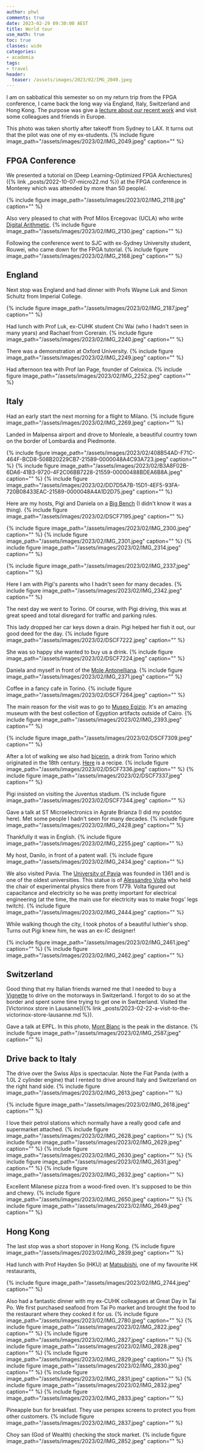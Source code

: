 ```yaml
---
author: phwl
comments: true
date: 2023-02-29 09:30:00 AEST
title: World tour
use_math: true
toc: true
classes: wide
categories:
- academia
tags:
- travel
header:
  teaser: /assets/images/2023/02/IMG_2049.jpeg
---
```


I am on sabbatical this semester so on my return trip from the FPGA conference, I came back the long way via England, Italy, Switzerland and Hong Kong. The purpose was give a [lecture about our recent work](http://phwl.org/talks#feb-2023-invited-lecture) and visit some colleagues and friends in Europe.

This photo was taken shortly after takeoff from Sydney to LAX. It turns out that the pilot was one of my ex-students.
{% include figure image_path="/assets/images/2023/02/IMG_2049.jpeg" caption="" %}

## FPGA Conference

We presented a tutorial on [Deep Learning-Optimized FPGA
Archiectures]({% link _posts/2022-10-07-micro22.md %}) at the FPGA conference in Monterey which
was attended by more than 50 people/.

{% include figure image_path="/assets/images/2023/02/IMG_2118.jpg" caption="" %}

Also very pleased to chat with Prof Milos Ercegovac (UCLA) who write
[Digital Arithmetic](https://www.elsevier.com/books/digital-arithmetic/ercegovac/978-1-55860-798-9).
{% include figure image_path="/assets/images/2023/02/IMG_2130.jpeg" caption="" %}

Following the conference went to SJC with ex-Sydney University student, Rouwei, who came down for the FPGA tutorial.
{% include figure image_path="/assets/images/2023/02/IMG_2168.jpeg" caption="" %}

## England
Next stop was England and had dinner with Profs Wayne Luk and Simon Schultz from Imperial College. 

{% include figure image_path="/assets/images/2023/02/IMG_2187.jpeg" caption="" %}

Had lunch with Prof Luk, ex-CUHK student Chi Wai (who I hadn't seen in many years) and Rachael from Corerain.
{% include figure image_path="/assets/images/2023/02/IMG_2240.jpeg" caption="" %}

There was a demonstration at Oxford University.
{% include figure image_path="/assets/images/2023/02/IMG_2249.jpeg" caption="" %}

Had afternoon tea with Prof Ian Page, founder of Celoxica.
{% include figure image_path="/assets/images/2023/02/IMG_2252.jpeg" caption="" %}

## Italy
Had an early start the next morning for a flight to Milano.
{% include figure image_path="/assets/images/2023/02/IMG_2269.jpeg" caption="" %}

Landed in Malpensa airport and drove to Monleale, a beautiful country town on the border of Lombardia and Piedmonte.

{% include figure image_path="/assets/images/2023/02/408B54AD-F71C-464F-BCD8-508B20229CB7-21589-0000048A4C93A723.jpeg" caption="" %}
{% include figure image_path="/assets/images/2023/02/B3A8F02B-6DA6-41B3-9720-4F2C06BB7228-21559-00000488BDEA6B8A.jpeg" caption="" %}
{% include figure image_path="/assets/images/2023/02/DD7D5A7B-15D1-4EF5-93FA-720B08433EAC-21589-0000048A4A1D2D75.jpeg" caption="" %}

Here are my hosts, Pigi and Daniela on a [Big Bench](https://bigbenchcommunityproject.org/en/home) (I didn't know it was a thing).
{% include figure image_path="/assets/images/2023/02/DSCF7195.jpeg" caption="" %}

{% include figure image_path="/assets/images/2023/02/IMG_2300.jpeg" caption="" %}
{% include figure image_path="/assets/images/2023/02/IMG_2301.jpeg" caption="" %}
{% include figure image_path="/assets/images/2023/02/IMG_2314.jpeg" caption="" %}

{% include figure image_path="/assets/images/2023/02/IMG_2337.jpeg" caption="" %}

Here I am with Pigi's parents who I hadn't seen for many decades.
{% include figure image_path="/assets/images/2023/02/IMG_2342.jpeg" caption="" %}

The next day we went to Torino. Of course, with Pigi driving, this was at great speed and total disregard for traffic and parking rules.

This lady dropped her car keys down a drain. Pigi helped her fish it out, our good deed for the day.
{% include figure image_path="/assets/images/2023/02/DSCF7222.jpeg" caption="" %}

She was so happy she wanted to buy us a drink.
{% include figure image_path="/assets/images/2023/02/DSCF7224.jpeg" caption="" %}

Daniela and myself in front of the [Mole Antonelliana](https://en.wikipedia.org/wiki/Mole_Antonelliana).
{% include figure image_path="/assets/images/2023/02/IMG_2371.jpeg" caption="" %}

Coffee in a fancy cafe in Torino.
{% include figure image_path="/assets/images/2023/02/DSCF7264.jpeg" caption="" %}

The main reason for the visit was to go to [Museo Egizio](https://www.museoegizio.it/en/). It's an amazing museum with the best collection of Egyption artifacts outside of Cairo.
{% include figure image_path="/assets/images/2023/02/IMG_2393.jpeg" caption="" %}

{% include figure image_path="/assets/images/2023/02/DSCF7309.jpeg" caption="" %}

After a lot of walking we also had [bicerin](https://en.wikipedia.org/wiki/Bicerin), a drink from Torino which originated in the 18th century. [Here](https://www.bbcgoodfood.com/recipes/bicerin) is a recipe.
{% include figure image_path="/assets/images/2023/02/DSCF7336.jpeg" caption="" %}
{% include figure image_path="/assets/images/2023/02/DSCF7337.jpeg" caption="" %}

Pigi insisted on visiting the Juventus stadium.
{% include figure image_path="/assets/images/2023/02/DSCF7344.jpeg" caption="" %}


Gave a talk at ST Microelectronics in Agrate Brianza (I did my postdoc here).
Met some people I hadn't seen for many decades.
{% include figure image_path="/assets/images/2023/02/IMG_2428.jpeg" caption="" %}

Thankfully it was in English.
{% include figure image_path="/assets/images/2023/02/IMG_2255.jpeg" caption="" %}

My host, Danilo, in front of a patent wall.
{% include figure image_path="/assets/images/2023/02/IMG_2434.jpeg" caption="" %}

We also visited Pavia. The [University of Pavia](https://en.wikipedia.org/wiki/University_of_Pavia) was founded in 1361 and is one of the oldest universities. This statue is of [Alessandro Volta](https://en.wikipedia.org/wiki/Alessandro_Volta) who held the chair of experimental physics there from 1779.
Volta figured out capacitance and electricity so he was pretty important for electrical engineering (at the time, the main use for electricity was to make
frogs' legs twitch).
{% include figure image_path="/assets/images/2023/02/IMG_2444.jpeg" caption="" %}

While walking though the city, I took photos of a beautiful luthier's shop. Turns out Pigi knew him, he was an ex-IC designer!

{% include figure image_path="/assets/images/2023/02/IMG_2461.jpeg" caption="" %}
{% include figure image_path="/assets/images/2023/02/IMG_2462.jpeg" caption="" %}

## Switzerland
Good thing that my Italian friends warned me that I needed to buy a [Vignette](https://www.ch.ch/en/travel-and-emigrate/holidays-in-switzerland/motorway-vignette/) to drive on the motorways in Switzerland. I forgot to do so at the border and spent some time trying to get one in Switzerland. Visited the [Victorinox store in Lausanne]({% link _posts/2023-02-22-a-visit-to-the-victorinox-store-lausanne.md %}).


Gave a talk at EPFL. In this photo, [Mont Blanc](https://en.wikipedia.org/wiki/Mont_Blanc) is the peak in the distance.
{% include figure image_path="/assets/images/2023/02/IMG_2587.jpeg" caption="" %}

## Drive back to Italy

The drive over the Swiss Alps is spectacular. Note the Fiat Panda (with a 1.0L 2 cylinder engine) that I rented to drive around Italy and Switzerland on the right hand side. 
{% include figure image_path="/assets/images/2023/02/IMG_2613.jpeg" caption="" %}

{% include figure image_path="/assets/images/2023/02/IMG_2618.jpeg" caption="" %}

I love their petrol stations which normally have a really good cafe and supermarket attached.
{% include figure image_path="/assets/images/2023/02/IMG_2628.jpeg" caption="" %}
{% include figure image_path="/assets/images/2023/02/IMG_2629.jpeg" caption="" %}
{% include figure image_path="/assets/images/2023/02/IMG_2630.jpeg" caption="" %}
{% include figure image_path="/assets/images/2023/02/IMG_2631.jpeg" caption="" %}
{% include figure image_path="/assets/images/2023/02/IMG_2632.jpeg" caption="" %}

Excellent Milanese pizza from a wood-fired oven. It's supposed to be thin and chewy.
{% include figure image_path="/assets/images/2023/02/IMG_2650.jpeg" caption="" %}
{% include figure image_path="/assets/images/2023/02/IMG_2649.jpeg" caption="" %}

## Hong Kong
The last stop was a short stopover in Hong Kong.
{% include figure image_path="/assets/images/2023/02/IMG_2839.jpeg" caption="" %}

Had lunch with Prof Hayden So (HKU) at [Matsubishi](https://www.matsubishihk.com/), one of my favourite HK restaurants, 

{% include figure image_path="/assets/images/2023/02/IMG_2744.jpeg" caption="" %}

Also had a fantastic dinner with my ex-CUHK colleagues at Great Day in Tai Po. We first purchased seafood from Tai Po market and brought the food to the restaurant where they cooked it for us.
{% include figure image_path="/assets/images/2023/02/IMG_2780.jpeg" caption="" %}
{% include figure image_path="/assets/images/2023/02/IMG_2822.jpeg" caption="" %}
{% include figure image_path="/assets/images/2023/02/IMG_2827.jpeg" caption="" %}
{% include figure image_path="/assets/images/2023/02/IMG_2828.jpeg" caption="" %}
{% include figure image_path="/assets/images/2023/02/IMG_2829.jpeg" caption="" %}
{% include figure image_path="/assets/images/2023/02/IMG_2830.jpeg" caption="" %}
{% include figure image_path="/assets/images/2023/02/IMG_2831.jpeg" caption="" %}
{% include figure image_path="/assets/images/2023/02/IMG_2832.jpeg" caption="" %}
{% include figure image_path="/assets/images/2023/02/IMG_2833.jpeg" caption="" %}

Pineapple bun for breakfast. They use perspex screens to protect you from other customers.
{% include figure image_path="/assets/images/2023/02/IMG_2837.jpeg" caption="" %}

Choy san (God of Wealth) checking the stock market.
{% include figure image_path="/assets/images/2023/02/IMG_2852.jpeg" caption="" %}
